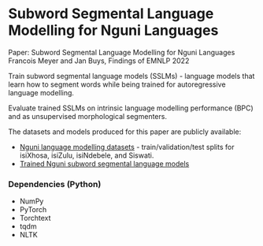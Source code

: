 # Subword Segmental Language Modelling for Nguni Languages

Paper: Subword Segmental Language Modelling for Nguni Languages
Francois Meyer and Jan Buys, Findings of EMNLP 2022

Train subword segmental language models (SSLMs) - language models that learn how to segment words while being trained for autoregressive language modelling.

Evaluate trained SSLMs on intrinsic language modelling performance (BPC) and as unsupervised morphological segmenters.

The datasets and models produced for this paper are publicly available:
* [Nguni language modelling datasets](https://drive.google.com/file/d/1be7y9LWIpDkx2UTe7xYTkZ0TWi3VQ3LQ/view?usp=sharing) - train/validation/test splits for isiXhosa, isiZulu, isiNdebele, and Siswati.
* [Trained Nguni subword segmental language models](https://drive.google.com/file/d/1UeifY5ttCaygCYWVqe21TE8wYkvqYqyR/view?usp=sharing)

### Dependencies (Python) ###

* NumPy
* PyTorch
* Torchtext
* tqdm
* NLTK
